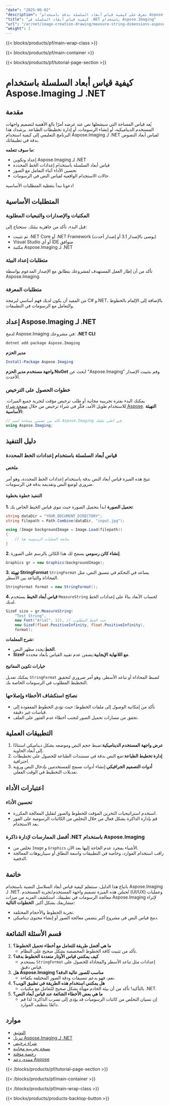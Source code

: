 ```yaml
---
"date": "2025-06-02"
"description": "تعرف على كيفية قياس أبعاد السلسلة بدقة باستخدام Aspose.Imaging لـ .NET، مما يضمن وضع النص بدقة في تطبيقاتك."
"title": "كيفية قياس أبعاد السلسلة في .NET باستخدام Aspose.Imaging"
"url": "/ar/net/image-creation-drawing/measure-string-dimensions-aspose-imaging-net/"
"weight": 1
---
```


{{< blocks/products/pf/main-wrap-class >}}

{{< blocks/products/pf/main-container >}}

{{< blocks/products/pf/tutorial-page-section >}}
# كيفية قياس أبعاد السلسلة باستخدام Aspose.Imaging لـ .NET
## مقدمة
يُعد قياس المساحة التي سيشغلها نص عند عرضه أمرًا بالغ الأهمية لتصميم واجهات المستخدم الديناميكية، أو إنشاء الرسومات، أو إدارة تخطيطات الطباعة. يرشدك هذا البرنامج التعليمي إلى كيفية استخدام Aspose.Imaging لـ .NET لقياس أبعاد النصوص بدقة في تطبيقاتك.

**ما سوف تتعلمه:**
- إعداد وتكوين Aspose.Imaging لـ .NET
- قياس أبعاد السلسلة باستخدام إعدادات الخط المحددة
- تحسين الأداء أثناء التعامل مع الصور
- حالات الاستخدام الواقعية لقياس النص في الرسومات

دعونا نبدأ بتغطية المتطلبات الأساسية!
## المتطلبات الأساسية
### المكتبات والإصدارات والتبعيات المطلوبة
قبل البدء، تأكد من جاهزية بيئتك. ستحتاج إلى:
- تم تثبيت .NET Core أو .NET Framework (يوصى بالإصدار 3.1 أو إصدار أحدث)
- Visual Studio أو أي IDE متوافق
- مكتبة Aspose.Imaging لـ .NET

### متطلبات إعداد البيئة
تأكد من أن إطار العمل المستهدف لمشروعك يتطابق مع الإصدار المدعوم بواسطة Aspose.Imaging.

### متطلبات المعرفة
من المفيد أن يكون لديك فهم أساسي لبرمجة C# و.NET، بالإضافة إلى الإلمام بالخطوط والتعامل مع الرسومات في التطبيقات.
## إعداد Aspose.Imaging لـ .NET
لدمج Aspose.Imaging في مشروعك:
**.NET CLI**
```bash
dotnet add package Aspose.Imaging
```

**مدير الحزم**
```powershell
Install-Package Aspose.Imaging
```

**واجهة مستخدم مدير الحزم NuGet**
ابحث عن "Aspose.Imaging" وقم بتثبيت الإصدار الأحدث.
### خطوات الحصول على الترخيص
يمكنك البدء بفترة تجريبية مجانية أو طلب ترخيص مؤقت لتجربة جميع الميزات. للاستخدام طويل الأمد، فكّر في شراء ترخيص من خلال [صفحة شراء Aspose](https://purchase.aspose.com/buy).
**التهيئة الأساسية:**
```csharp
// تأكد من تضمين مساحة اسم Aspose.Imaging في أعلى ملفك.
using Aspose.Imaging;
```
## دليل التنفيذ
### قياس أبعاد السلسلة باستخدام إعدادات الخط المحددة
#### ملخص
تتيح هذه الميزة قياس أبعاد النص بدقة باستخدام إعدادات الخط المحددة، وهو أمر ضروري لوضع النص وتقديمه بدقة في الرسومات.
#### التنفيذ خطوة بخطوة
**1. تحميل الصورة**
ابدأ بتحميل الصورة حيث تنوي قياس الخيط الخاص بك.
```csharp
string dataDir = "YOUR_DOCUMENT_DIRECTORY";
string filepath = Path.Combine(dataDir, "input.jpg");

using (Image backgroundImage = Image.Load(filepath))
{
    // متابعة العمليات الرسومية هنا
}
```
**2. إنشاء كائن رسومي**
يسمح لك هذا الكائن بالرسم على الصورة.
```csharp
Graphics gr = new Graphics(backgroundImage);
```
**3. تهيئة StringFormat**
`StringFormat` يساعد في التحكم في تنسيق النص، مثل المحاذاة والتباعد بين الأسطر.
```csharp
StringFormat format = new StringFormat();
```
**4. قياس أبعاد الخيط**
يستخدم `MeasureString` لحساب الأبعاد بناءً على إعدادات الخط لديك.
```csharp
SizeF size = gr.MeasureString(
    "Test String",
    new Font("Arial", 12), // حدد الخط المطلوب
    new SizeF(float.PositiveInfinity, float.PositiveInfinity),
    format);
```
**شرح المعلمات:**
- **الخط**:يحدد مظهر النص.
- **SizeF مع اللانهاية الإيجابية**:يضمن عدم تقييد القياس بأبعاد محددة.
#### خيارات تكوين المفاتيح
يمكنك تعديل `StringFormat` لضبط المحاذاة أو تباعد الأسطر، وهو أمر ضروري لتحقيق التخطيط المطلوب في الرسومات الخاصة بك.
### نصائح استكشاف الأخطاء وإصلاحها
- تأكد من إمكانية الوصول إلى ملفات الخطوط؛ حيث تؤدي الخطوط المفقودة إلى قياسات غير دقيقة.
- تحقق من مسارات تحميل الصور لتجنب أخطاء عدم العثور على الملف.
## التطبيقات العملية
1. **عرض واجهة المستخدم الديناميكية**:ضبط حجم النص وموضعه بشكل ديناميكي استنادًا إلى أبعاد الحاوية.
2. **إدارة تخطيط الطباعة**:ضع النص بدقة في مستندات الطباعة للحصول على تخطيطات احترافية.
3. **أدوات التصميم الجرافيكي**:إنشاء أدوات تسمح للمستخدمين بإدخال النص ورؤية تعديلات التخطيط في الوقت الفعلي.
## اعتبارات الأداء
### تحسين الأداء
- استخدم استراتيجيات التخزين المؤقت للخطوط والصور لتقليل المعالجة المكررة.
- قم بإدارة الذاكرة بشكل فعال من خلال التخلص من الكائنات الرسومية على الفور بعد الاستخدام.
### أفضل الممارسات لإدارة ذاكرة .NET باستخدام Aspose.Imaging
- تخلص من `Image` و `Graphics` الأشياء بمجرد عدم الحاجة إليها بعد الآن.
- راقب استخدام الموارد، وخاصة في التطبيقات واسعة النطاق أو سيناريوهات المعالجة الدفعية.
## خاتمة
باتباع هذا الدليل، ستتعلم كيفية قياس أبعاد السلاسل النصية باستخدام Aspose.Imaging لـ .NET. تُحسّن هذه الميزة تصميم واجهة المستخدم/تجربة المستخدم (UI/UX) وعمليات معالجة الرسومات في تطبيقك. استكشف المزيد من ميزات Aspose.Imaging لإثراء مشاريعك بشكل أكبر.
**الخطوات التالية:**
- تجربة الخطوط والأحجام المختلفة.
- دمج قياس النص في مشروع أكبر يتضمن معالجة الصور أو إنشاء محتوى ديناميكي.
## قسم الأسئلة الشائعة
1. **ما هي أفضل طريقة للتعامل مع أخطاء تحميل الخطوط؟**
   - تأكد من تثبيت كافة الخطوط المخصصة بشكل صحيح على النظام.
2. **كيف يمكنني قياس الأوتار متعددة الخطوط بدقة؟**
   - يستخدم `StringFormat` إعدادات مثل تباعد الأسطر والمحاذاة للحصول على قياس دقيق.
3. **هل Aspose.Imaging مناسب للصور عالية الدقة؟**
   - نعم، فهو يدعم تنسيقات ودقة الصور المختلفة بكفاءة.
4. **هل يمكنني استخدام هذه الطريقة في تطبيق الويب؟**
   - بالتأكيد! تأكد من أن بيئة الخادم مهيأة بشكل صحيح للتعامل مع مكتبات .NET.
5. **ما هي بعض الأخطاء الشائعة عند قياس أبعاد النص؟**
   - إن نسيان التخلص من كائنات الرسوميات قد يؤدي إلى تسرب الذاكرة؛ لذا قم دائمًا بتنظيف الموارد.
## موارد
- [التوثيق](https://reference.aspose.com/imaging/net/)
- [تنزيل Aspose.Imaging لـ .NET](https://releases.aspose.com/imaging/net/)
- [شراء ترخيص](https://purchase.aspose.com/buy)
- [نسخة تجريبية مجانية](https://releases.aspose.com/imaging/net/)
- [رخصة مؤقتة](https://purchase.aspose.com/temporary-license/)
- [منتدى دعم Aspose](https://forum.aspose.com/c/imaging/10)

{{< /blocks/products/pf/tutorial-page-section >}}

{{< /blocks/products/pf/main-container >}}

{{< /blocks/products/pf/main-wrap-class >}}

{{< blocks/products/products-backtop-button >}}